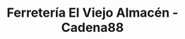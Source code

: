 ---
title: "Ferretería El Viejo Almacén - Cadena88"
url: /oviedo-uvieu/ferreteria-el-viejo-almacen-cadena88/
shop: hardware
---